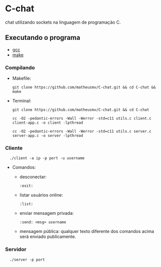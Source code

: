 # C-chat

chat utilizando sockets na linguagem de programação C.

## Executando o programa

 - [gcc](https://gcc.gnu.org/)
 - [make](https://www.gnu.org/software/make/)

### Compilando

 - Makefile:

       git clone https://github.com/matheusmv/C-chat.git && cd C-chat && make

 - Terminal:

       git clone https://github.com/matheusmv/C-chat.git && cd C-chat
      
       cc -O2 -pedantic-errors -Wall -Werror -std=c11 utils.c client.c client-app.c -o client -lpthread
       
       cc -O2 -pedantic-errors -Wall -Werror -std=c11 utils.c server.c server-app.c -o server -lpthread

### Cliente

      ./client -a ip -p port -u username
      
 - Comandos:
 
      - desconectar:

            :exit:
            
      - listar usuários online:

            :list:

      - enviar mensagem privada:

            :send: <msg> username
   
      - mensagem pública: qualquer texto diferente dos comandos acima será enviado publicamente.

### Servidor

      ./server -p port
